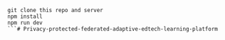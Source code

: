 ```
git clone this repo and server 
npm install
npm run dev
```#   P r i v a c y - p r o t e c t e d - f e d e r a t e d - a d a p t i v e - e d t e c h - l e a r n i n g - p l a t f o r m  
 